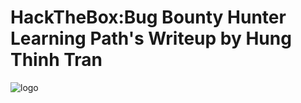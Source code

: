 # HackTheBox:Bug Bounty Hunter Learning Path's Writeup by Hung Thinh Tran 

![logo](https://github.com/hungthinhtran/HTB_Bug_Bounty_Hunter_Writeup/assets/112708857/713f2f91-aac5-4114-b8b0-96126b4fc2af)
